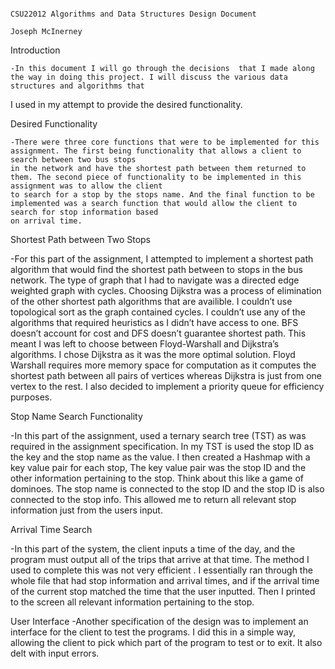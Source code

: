 																				CSU22012 Algorithms and Data Structures Design Document
																				   Joseph McInerney

Introduction
	
	-In this document I will go through the decisions  that I made along the way in doing this project. I will discuss the various data structures and algorithms that 
I used in my attempt to provide the desired functionality.

Desired Functionality
	
	-There were three core functions that were to be implemented for this assignment. The first being functionality that allows a client to search between two bus stops 
	in the network and have the shortest path between them returned to them. The second piece of functionality to be implemented in this assignment was to allow the client 
	to search for a stop by the stops name. And the final function to be implemented was a search function that would allow the client to search for stop information based
	on arrival time.

Shortest Path between Two Stops

-For this part of the assignment, I attempted to implement a shortest path algorithm that would find the shortest path between to stops in the bus network. 
The type of graph that I had to navigate was a directed edge weighted graph with cycles.
Choosing Dijkstra was a process of elimination of the other shortest path algorithms that are availible. I couldn’t use topological sort as the graph contained cycles. 
I couldn’t use any of the algorithms that required heuristics as I didn’t have access to one. BFS doesn’t account for cost and DFS doesn’t guarantee shortest path.
This meant I was left to choose between Floyd-Warshall and Dijkstra’s algorithms. I chose Dijkstra as it was the more optimal solution. Floyd Warshall requires more 
memory space for computation as it computes the shortest path between all pairs of vertices whereas Dijkstra is just from one vertex to the rest. I also decided to 
implement a priority queue for efficiency purposes.

Stop Name Search Functionality

-In this part of the assignment, used a ternary search tree (TST) as was required in the assignment specification. In my TST is used the stop ID as the key and the stop 
name as the value. I then created a Hashmap with a key value pair for each stop, The key value pair was the stop ID and the other information pertaining to the stop. 
Think about this like a game of dominoes. The stop name is connected to the stop ID and the stop ID is also connected to the stop info. 
This allowed me to return all relevant stop information just from the users input.

Arrival Time Search

-In this part of the system, the client inputs a time of the day, and the program must output all of the trips that arrive at that time. The method I used to complete 
this was not very efficient . I essentially ran through the whole file that had stop information and arrival times, and if the arrival time of the current stop 
matched the time that the user inputted. Then I printed to the screen all relevant information pertaining to the stop.

User Interface
-Another specification of the design was to implement an interface for the client to test the programs. I did this in a simple way, allowing the client to pick which 
part of the program to test or to exit. It also delt with input errors.




